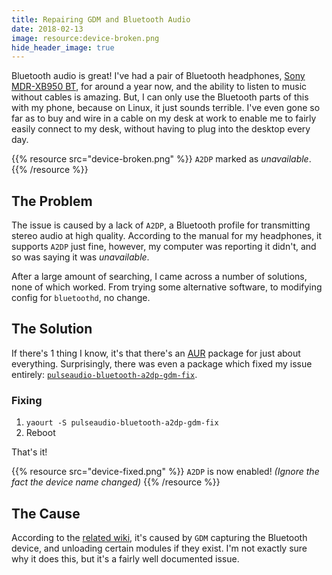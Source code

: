 ```yaml
---
title: Repairing GDM and Bluetooth Audio
date: 2018-02-13
image: resource:device-broken.png
hide_header_image: true
---
```


Bluetooth audio is great! I've had a pair of Bluetooth headphones, [Sony MDR-XB950 BT](https://www.sony.com/electronics/headband-headphones/mdr-xb950bt), for around a year now, and the ability to listen to music without cables is amazing. But, I can only use the Bluetooth parts of this with my phone, because on Linux, it just sounds terrible. I've even gone so far as to buy and wire in a cable on my desk at work to enable me to fairly easily connect to my desk, without having to plug into the desktop every day.

{{% resource src="device-broken.png" %}}
`A2DP` marked as _unavailable_.
{{% /resource %}}

## The Problem
The issue is caused by a lack of `A2DP`, a Bluetooth profile for transmitting stereo audio at high quality. According to the manual for my headphones, it supports `A2DP` just fine, however, my computer was reporting it didn't, and so was saying it was _unavailable_.

After a large amount of searching, I came across a number of solutions, none of which worked. From trying some alternative software, to modifying config for `bluetoothd`, no change.

## The Solution
If there's 1 thing I know, it's that there's an [AUR](https://aur.archlinux.org/) package for just about everything. Surprisingly, there was even a package which fixed my issue entirely: [`pulseaudio-bluetooth-a2dp-gdm-fix`](https://aur.archlinux.org/packages/pulseaudio-bluetooth-a2dp-gdm-fix/).

### Fixing
1. `yaourt -S pulseaudio-bluetooth-a2dp-gdm-fix`
2. Reboot

That's it!

{{% resource src="device-fixed.png" %}}
`A2DP` is now enabled! _(Ignore the fact the device name changed)_
{{% /resource %}}

## The Cause
According to the [related wiki](https://wiki.archlinux.org/index.php/Talk:Bluetooth_headset#GDMs_pulseaudio_instance_captures_bluetooth_headset), it's caused by `GDM` capturing the Bluetooth device, and unloading certain modules if they exist. I'm not exactly sure why it does this, but it's a fairly well documented issue.
